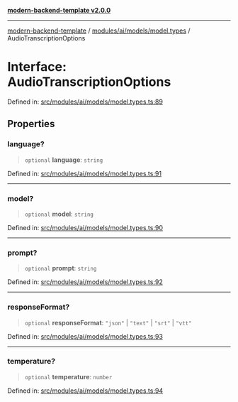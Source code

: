 [**modern-backend-template v2.0.0**](../../../../../README.md)

***

[modern-backend-template](../../../../../modules.md) / [modules/ai/models/model.types](../README.md) / AudioTranscriptionOptions

# Interface: AudioTranscriptionOptions

Defined in: [src/modules/ai/models/model.types.ts:89](https://github.com/maemreyo/saas-4cus-nodejs/blob/1a77de11cd6eaefe66c31c7f5de281673fc25ce5/src/modules/ai/models/model.types.ts#L89)

## Properties

### language?

> `optional` **language**: `string`

Defined in: [src/modules/ai/models/model.types.ts:91](https://github.com/maemreyo/saas-4cus-nodejs/blob/1a77de11cd6eaefe66c31c7f5de281673fc25ce5/src/modules/ai/models/model.types.ts#L91)

***

### model?

> `optional` **model**: `string`

Defined in: [src/modules/ai/models/model.types.ts:90](https://github.com/maemreyo/saas-4cus-nodejs/blob/1a77de11cd6eaefe66c31c7f5de281673fc25ce5/src/modules/ai/models/model.types.ts#L90)

***

### prompt?

> `optional` **prompt**: `string`

Defined in: [src/modules/ai/models/model.types.ts:92](https://github.com/maemreyo/saas-4cus-nodejs/blob/1a77de11cd6eaefe66c31c7f5de281673fc25ce5/src/modules/ai/models/model.types.ts#L92)

***

### responseFormat?

> `optional` **responseFormat**: `"json"` \| `"text"` \| `"srt"` \| `"vtt"`

Defined in: [src/modules/ai/models/model.types.ts:93](https://github.com/maemreyo/saas-4cus-nodejs/blob/1a77de11cd6eaefe66c31c7f5de281673fc25ce5/src/modules/ai/models/model.types.ts#L93)

***

### temperature?

> `optional` **temperature**: `number`

Defined in: [src/modules/ai/models/model.types.ts:94](https://github.com/maemreyo/saas-4cus-nodejs/blob/1a77de11cd6eaefe66c31c7f5de281673fc25ce5/src/modules/ai/models/model.types.ts#L94)

